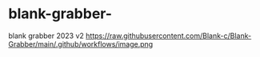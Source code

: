 # blank-grabber-
blank grabber 2023 v2
https://raw.githubusercontent.com/Blank-c/Blank-Grabber/main/.github/workflows/image.png

